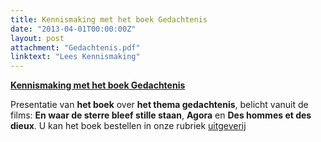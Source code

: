 ```yaml
---
title: Kennismaking met het boek Gedachtenis
date: "2013-04-01T00:00:00Z"
layout: post
attachment: "Gedachtenis.pdf"
linktext: "Lees Kennismaking"
---
```

**[Kennismaking met het boek Gedachtenis](Gedachtenis.pdf)**

Presentatie van **het boek** over **het thema gedachtenis**, belicht vanuit de films: **En waar de sterre bleef stille staan**, **Agora** en **Des hommes et des dieux**. 
U kan het boek bestellen in onze rubriek [uitgeverij](/uitgeverij/)
